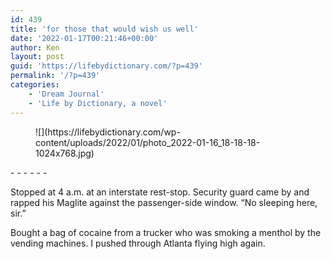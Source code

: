 ```yaml
---
id: 439
title: 'for those that would wish us well'
date: '2022-01-17T00:21:46+00:00'
author: Ken
layout: post
guid: 'https://lifebydictionary.com/?p=439'
permalink: '/?p=439'
categories:
    - 'Dream Journal'
    - 'Life by Dictionary, a novel'
---
```


<figure class="wp-block-image size-large is-style-rounded">![](https://lifebydictionary.com/wp-content/uploads/2022/01/photo_2022-01-16_18-18-18-1024x768.jpg)</figure>- - - - - -

Stopped at 4 a.m. at an interstate rest-stop. Security guard came by and rapped his Maglite against the passenger-side window. “No sleeping here, sir.”

Bought a bag of cocaine from a trucker who was smoking a menthol by the vending machines. I pushed through Atlanta flying high again.
